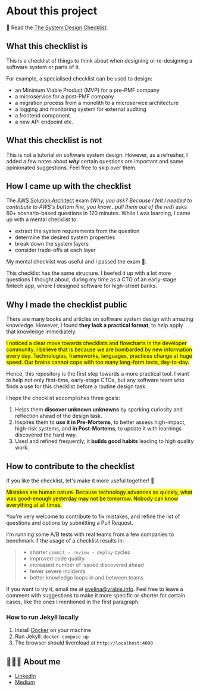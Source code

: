 # About this project

📖 Read the [The System Design Checklist](https://evelyne24.github.io/system-design-checklist/).


## What this checklist is

This is a checklist of things to think about when designing or re-designing a software system or parts of it.

For example, a specialised checklist can be used to design:

- an Minimum Viable Product (MVP) for a pre-PMF company
- a microservice for a post-PMF company
- a migration process from a monolith to a microservice architecture
- a logging and monitoring system for external auditing
- a frontend component
- a new API endpoint etc.

## What this checklist is not

This is not a tutorial on software system design. However, as a refresher, I added a few notes about _**why**_ certain questions are important and some opinionated suggestions. Feel free to skip over them.

## How I came up with the checklist

The [AWS Solution Architect](https://aws.amazon.com/certification/certified-solutions-architect-associate/) exam (_Why, you ask? Because I felt I needed to contribute to AWS's bottom line, you know...pull them out of the red_) asks 60+ scenario-based questions in 120 minutes. While I was learning, I came up with a mental checklist to:

- extract the system requirements from the question
- determine the desired system properties
- break down the system layers
- consider trade-offs at each layer

My mental checklist was useful and I passed the exam 🙌.

This checklist has the same structure. I beefed it up with a lot more questions I thought about, during my time as a CTO of an early-stage fintech app, where I designed software for high-street banks.

## Why I made the checklist public

There are many books and articles on software system design with amazing knowledge. However, I found **they lack a practical format**, to help apply that knowledge immediately. 

<mark>I noticed a clear move towards checklists and flowcharts in the developer community. I believe that is because we are bombarded by new information every day. Technologies, frameworks, languages, practices change at huge speed. Our brains cannot cope with too many long-form texts, day-to-day.</mark>

Hence, this repository is the first step towards a more practical tool. I want to help not only first-time, early-stage CTOs, but any software team who finds a use for this checklist before a routine design task.

I hope the checklist accomplishes three goals:

1. Helps them **discover unknown unknowns** by sparking curiosity and reflection ahead of the design task.
2. Inspires them to **use it in Pre-Mortems**, to better assess high-impact, high-risk systems, and **in Post-Mortems**, to update it with learnings discovered the hard way.
3. Used and refined frequently, it **builds good habits** leading to high quality work.


## How to contribute to the checklist

If you like the checklist, let's make it more useful together! 💪 

<mark>Mistakes are human nature. Because technology advances so quickly, what was good-enough yesterday may not be tomorrow. Nobody can know everything at all times.</mark>

You're very welcome to contribute to fix mistakes, and refine the list of questions and options by submitting a Pull Request.

I'm running some A/B tests with real teams from a few companies to benchmark if the usage of a checklist results in:

> - shorter `commit → review → deploy` cycles
> - improved code quality
> - increased number of issued discovered ahead
> - fewer severe incidents
> - better knowledge loops in and between teams

If you want to try it, email me at evelina@vrabie.info. Feel free to leave a comment with suggestions to make it more specific or shorter for certain cases, like the ones I mentioned in the first paragraph.

### How to run Jekyll locally

1. Install [Docker](https://www.docker.com/) on your machine
2. Run Jekyll: `docker-compose up`
3. The browser should livereload at `http://localhost:4000` 

## 👩🏻‍💻 About me

- [LinkedIn](https://www.linkedin.com/in/evelinavrabie/)
- [Medium](https://medium.com/jump-start)